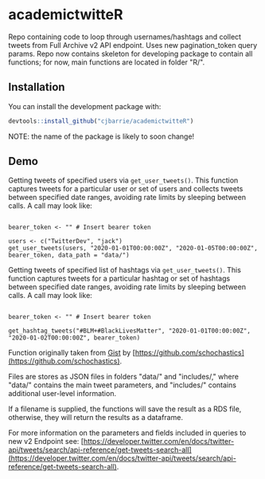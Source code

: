 # academictwitteR

Repo containing code to loop through usernames/hashtags and collect tweets from Full Archive v2 API endpoint. Uses new pagination_token query params. Repo now contains skeleton for developing package to contain all functions; for now, main functions are located in folder "R/".

## Installation

You can install the development package with:

``` r
devtools::install_github("cjbarrie/academictwitteR")
```

NOTE: the name of the package is likely to soon change!

## Demo

Getting tweets of specified users via `get_user_tweets()`. This function captures tweets for a particular user or set of users and collects tweets between specified date ranges, avoiding rate limits by sleeping between calls. A call may look like:

```{r}

bearer_token <- "" # Insert bearer token

users <- c("TwitterDev", "jack")
get_user_tweets(users, "2020-01-01T00:00:00Z", "2020-01-05T00:00:00Z", bearer_token, data_path = "data/")

```

Getting tweets of specified list of hashtags via `get_user_tweets()`. This function captures tweets for a particular hashtag or set of hashtags between specified date ranges, avoiding rate limits by sleeping between calls. A call may look like:

```{r}

bearer_token <- "" # Insert bearer token

get_hashtag_tweets("#BLM+#BlackLivesMatter", "2020-01-01T00:00:00Z", "2020-01-02T00:00:00Z", bearer_token)

```

Function originally taken from [Gist](https://gist.github.com/schochastics/1ff42c0211916d73fc98ba8ad0dcb261#file-get_tweets-r-L14) by [https://github.com/schochastics](https://github.com/schochastics).

Files are stores as JSON files in folders "data/" and "includes/," where "data/" contains the main tweet parameters, and "includes/" contains additional user-level information.

If a filename is supplied, the functions will save the result as a RDS file, otherwise, they will return the results as a dataframe.

For more information on the parameters and fields included in queries to new v2 Endpoint see: [https://developer.twitter.com/en/docs/twitter-api/tweets/search/api-reference/get-tweets-search-all](https://developer.twitter.com/en/docs/twitter-api/tweets/search/api-reference/get-tweets-search-all).
